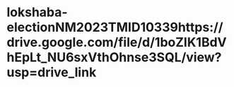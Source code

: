 
# lokshaba-electionNM2023TMID10339https://drive.google.com/file/d/1boZIK1BdVhEpLt_NU6sxVthOhnse3SQL/view?usp=drive_link
